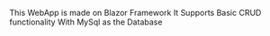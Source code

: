 This WebApp is made on Blazor Framework
It Supports Basic CRUD functionality
With MySql as the Database
